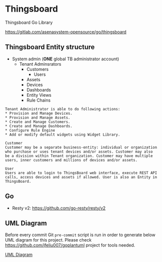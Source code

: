 # Thingsboard

Thingsboard Go Library

https://gitlab.com/asenasystem-opensource/go/thingsboard

## Thingsboard Entity structure

* System admin (**ONE** global TB administrator account)
    * Tenant Adminsrators
        * Customers 
            * Users
        * Assets
        * Devices 
        * Dashboards
        * Entity Views
        * Rule Chains

```
Tenant Administrator is able to do following actions:
* Provision and Manage Devices.
* Provision and Manage Assets.
* Create and Manage Customers.
* Create and Manage Dashboards.
* Configure Rule Engine
* Add or modify default widgets using Widget Library.

Customer
Customer may be a separate business-entity: individual or organization who purchase or uses tenant devices and/or assets. Customer may also be a division within Tenant organization. Customer may have multiple users, inner customers and millions of devices and/or assets.

User
Users are able to login to ThingsBoard web interface, execute REST API calls, access devices and assets if allowed. User is also an Entity in ThingsBoard.
```

## Go

* Resty v2: https://github.com/go-resty/resty/v2

## UML Diagram

Before every commit Git `pre-commit` script is run in order to generate below UML diagram for this project.
Please check https://github.com/jfeliu007/goplantuml project for tools needed.

[UML Diagram](DIAGRAM.md)
